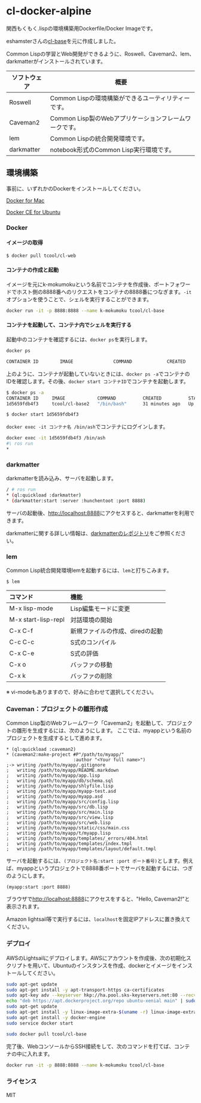 # cl-docker-alpine

関西もくもく.lispの環境構築用Dockerfile/Docker Imageです。

eshamsterさんの[cl-base](https://github.com/eshamster/docker-cl-base)を元に作成しました。

Common Lispの学習とWeb開発ができるように、Roswell、Caveman2、lem、darkmatterがインストールされています。

| ソフトウェア | 概要 |
----|---- 
| Roswell | Common Lispの環境構築ができるユーティリティーです。 |
| Caveman2 | Common Lisp製のWebアプリケーションフレームワークです。 |
| lem | Common Lispの統合開発環境です。 |
| darkmatter | notebook形式のCommon Lisp実行環境です。 |


## 環境構築

事前に、いずれかのDockerをインストールしてください。

[Docker for Mac](https://docs.docker.com/docker-for-mac/install/)

[Docker CE for Ubuntu](https://docs.docker.com/install/linux/docker-ce/ubuntu/)

### Docker

#### イメージの取得

```bash
$ docker pull tcool/cl-web
```

#### コンテナの作成と起動

イメージを元にk-mokumokuという名前でコンテナを作成後、ポートフォワードでホスト側の8888番へのリクエストをコンテナの8888番につなぎます。`-it`オプションを使うことで、シェルを実行することができます。

```bash
docker run -it -p 8888:8888 --name k-mokumoku tcool/cl-base
```

#### コンテナを起動して、コンテナ内でシェルを実行する

起動中のコンテナを確認するには、`docker ps`を実行します。

```bash
docker ps

CONTAINER ID        IMAGE               COMMAND             CREATED             STATUS              PORTS                    NAMES
```

上のように、コンテナが起動していないときには、`docker ps -a`でコンテナのIDを確認します。その後、`docker start コンテナID`でコンテナを起動します。

```bash
$ docker ps -a
CONTAINER ID     IMAGE            COMMAND          CREATED          STATUS           PORTS                  NAMES
1d5659fdb4f3     tcool/cl-base2   "/bin/bash"      31 minutes ago   Up 31 minutes    0.0.0.0:8888->8888/tcp k-mokumoku 

$ docker start 1d5659fdb4f3 
```

`docker exec -it コンテナ名 /bin/ash`でコンテナにログインします。

```bash
docker exec -it 1d5659fdb4f3 /bin/ash 
#\ ros run
* 
```

### darkmatter

darkmatterを読み込み、サーバを起動します。

```bash
/ # ros run
* (ql:quickload :darkmatter)
* (darkmatter:start :server :hunchentoot :port 8888)
```

サーバの起動後、[http://localhost:8888](http://localhost:8888)にアクセスすると、darkmatterを利用できます。

darkmatterに関する詳しい情報は、[darkmatterのレポジトリ](https://github.com/tamamu/darkmatter)をご参照ください。

### lem

Common Lisp統合開発環境lemを起動するには、`lem`と打ちこみます。

```
$ lem
```

| コマンド | 機能 |
|:---|:---|
| M-x lisp-mode | Lisp編集モードに変更 |
| M-x start-lisp-repl | 対話環境の開始 |
| C-x C-f | 新規ファイルの作成、diredの起動 |
| C-c C-c | S式のコンパイル |
| C-x C-e | S式の評価 |
| C-x o | バッファの移動 |
| C-x k | バッファの削除 |

※ vi-modeもありますので、好みに合わせて選択してください。

### Caveman：プロジェクトの雛形作成

Common Lisp製のWebフレームワーク「Caveman2」を起動して、プロジェクトの雛形を生成するには、次のようにします。
ここでは、myappという名前のプロジェクトを生成するとして進めます。

```common-lisp
* (ql:quickload :caveman2)
* (caveman2:make-project #P"/path/to/myapp/"
                         :author "<Your full name>")
;-> writing /path/to/myapp/.gitignore
;   writing /path/to/myapp/README.markdown
;   writing /path/to/myapp/app.lisp
;   writing /path/to/myapp/db/schema.sql
;   writing /path/to/myapp/shlyfile.lisp
;   writing /path/to/myapp/myapp-test.asd
;   writing /path/to/myapp/myapp.asd
;   writing /path/to/myapp/src/config.lisp
;   writing /path/to/myapp/src/db.lisp
;   writing /path/to/myapp/src/main.lisp
;   writing /path/to/myapp/src/view.lisp
;   writing /path/to/myapp/src/web.lisp
;   writing /path/to/myapp/static/css/main.css
;   writing /path/to/myapp/t/myapp.lisp
;   writing /path/to/myapp/templates/_errors/404.html
;   writing /path/to/myapp/templates/index.tmpl
;   writing /path/to/myapp/templates/layout/default.tmpl
```

サーバを起動するには、`(プロジェクト名:start :port ポート番号)`とします。例えば、myappというプロジェクトで8888番ポートでサーバを起動するには、つぎのようにします。

```
(myapp:start :port 8888)
```

ブラウザで[http://localhost:8888](http://localhost:8888)にアクセスをすると、"Hello, Caveman2!"と表示されます。

Amazon lightsail等で実行するには、`localhost`を固定IPアドレスに置き換えてください。

### デプロイ

AWSのLightsailにデプロイします。AWSにアカウントを作成後、次の初期化スクリプトを用いて、Ubuntuのインスタンスを作成、dockerとイメージをインストールしてください。

```bash
sudo apt-get update
sudo apt-get install -y apt-transport-https ca-certificates
sudo apt-key adv --keyserver hkp://ha.pool.sks-keyservers.net:80 --recv-keys 58118E89F3A912897C070ADBF76221572C52609D
echo "deb https://apt.dockerproject.org/repo ubuntu-xenial main" | sudo tee /etc/apt/sources.list.d/docker.list
sudo apt-get update
sudo apt-get install -y linux-image-extra-$(uname -r) linux-image-extra-virtual
sudo apt-get install -y docker-engine
sudo service docker start

sudo docker pull tcool/cl-base
```

完了後、WebコンソールからSSH接続をして、次のコマンドを打てば、コンテナの中に入れます。

```bash
docker run -it -p 8888:8888 --name k-mokumoku tcool/cl-base
```

### ライセンス

MIT
